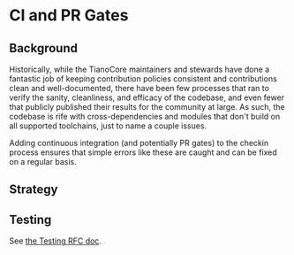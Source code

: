 # CI and PR Gates

## Background

Historically, while the TianoCore maintainers and stewards have done a fantastic job of keeping contribution policies consistent and contributions clean and well-documented, there have been few processes that ran to verify the sanity, cleanliness, and efficacy of the codebase, and even fewer that publicly published their results for the community at large. As such, the codebase is rife with cross-dependencies and modules that don't build on all supported toolchains, just to name a couple issues.

Adding continuous integration (and potentially PR gates) to the checkin process ensures that simple errors like these are caught and can be fixed on a regular basis.

## Strategy



## Testing

See [the Testing RFC doc](Readme-Testing-RFC.md).